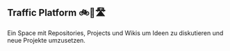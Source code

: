 ## Traffic Platform 🚲🚙🛣️

Ein Space mit Repositories, Projects und Wikis um Ideen zu diskutieren und neue Projekte umzusetzen.
